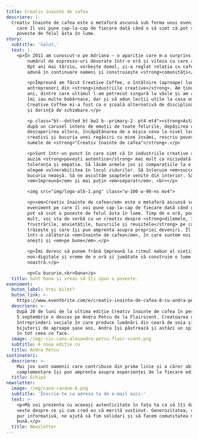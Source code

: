 ```yaml
---
title: Creativ înainte de cafea
descriere: |-
  Creativ înainte de cafea este o metaforă ascunsă sub forma unui eveniment pe
    care îl voi pune cap-la-cap de fiecare dată când o să simt că pot să scot o
    poveste de felul ăsta în lume.
story:
  subtitle: 'Salut,'
  text: |-
    <p>În 2011 am cunoscut-o pe Adriana — o apariție care m-a surprins cu
        numărul de espresso-uri devorate într-o oră și viteza cu care conecta idei.
        Opt ani mai târziu, vorbește domol, și-a reglat relația cu cafeaua, dar
        adună în continuare oameni și construiește <strong>comunități</strong>.</p>

        <p>Împreună am făcut Creative Coffee, o întâlnire (aproape) lunară cu
        antreprenori din <strong>industriile creative</strong>. Am ținut-o așa trei
        ani, dintre care ultimul l-am petrecut singură la vâsle și am avut timp să
        îmi iau multe bobârnace, dar și să adun lecții utile la casa omului.
        Creative Coffee mi-a fost ca o școală alternativă de disciplină, inițiativă
        și dorință de schimbare.</p>

        <p class="bt--dotted bt bw2 b--primary-2  pt4 mt4"><strong>Astăzi</strong>,
        după un carusel intens de emoții de toate felurile, depășirea unor frici și
        descoperirea altora, încăpățânarea de a mișca ceva la nivel local, dorul de
        creativi și bucuria unei regăsiri cu mine însămi, rescriu povestea sub
        numele de <strong>"Creativ înainte de cafea"</strong>.</p>

        <p>Sunt într-un punct în care simt că în industriile creative avem nevoie să
        auzim <strong>povești autentice</strong> mai mult ca niciodată. Să exersăm
        toleranța și empatia. Să lăsăm armele jos și comparațiile la o parte. Să
        alegem vulnerabilitea în locul zidurilor. Să înlocuim <em>succesul</em> cu
        bucuria neaoșă. Să ne ascultăm șoaptele venite din interior. Să fim mai mult
        <em>împreună</em> și mai puțin <em>separat</em>. <br></p>

        <img src="img/logo-alb-1.png" class="w-100 w-90-ns mv4">

        <p><em>Creativ înainte de cafea</em> este o metaforă ascunsă sub forma unui
        eveniment pe care îl voi pune cap-la-cap de fiecare dată când o să simt că
        pot să scot o poveste de felul ăsta în lume. Timp de o oră, poate un pic mai
        mult, voi sta de vorbă cu un creativ despre <strong>dilemele, îngrijorările,
        frustrările, anxietățile, bucuriile și reușitele</strong> pe care le
        trăiește și care își pun amprenta asupra propriei deveniri. Îl iau cu mine
        într-o călătorie <em>înainte de cafea</em>, în care suntem noi cu noi,
        onești și <em>pe bune</em>.</p>

        <p>Îmi doresc să punem frână împreună la ritmul nebun al vieții digitale și
        non-digitale și vreme de o oră și jumătate să construim o lume a
        noastră.</p>

        <p>Cu bucurie,<br>Oana</p>
  titlu: Sunt Oana și vreau să îți spun o poveste.
eveniment:
  buton_label: Vrei bilet?
  buton_link: >-
    https://www.eventbrite.com/e/creativ-inainte-de-cafea-8-cu-andra-petcu-tickets-168389839543?utm-campaign=social&utm-content=attendeeshare&utm-medium=discovery&utm-term=listing&utm-source=cp&aff=escb
  descriere: >-
    După 20 de luni de la ultima ediție Creativ înainte de cafea în persoană, pe
    5 septembrie o descos pe Andra Petcu de la Flairscent. Creatoarea unei
    întreprinderi sociale în care produce lumânări din ceară de soia și alte
    bijuterii de aproape șase ani, Andra își păstrează și astăzi un spirit ludic
    în tot ceea ce face.
  image: /img/-cic-cana-alexandra-petcu-flair-scent.png
  subtitlu: A noua ediție cu
  titlu: Andra Petcu
sustinatori:
  descriere: >-
    Mai jos sunt oamenii care contribuie din prima linie și a căror abilități
    complementare își pun amprenta asupra experienței de la fiecare ediție.
  titlu: Echipă
newsletter:
  image: /img/cana-random-8.png
  subtitle: 'Înscrie-te cu adresa ta de e-mail aici:'
  text: >-
    <p>Mă voi prezenta cu aceeași autenticitate în fața ta ca să îți dau de
    veste despre ce și cum cred eu că merită susținut. Generozitatea, chiar și
    pur informativă, ne ajută să fim solidari și să facem comunitatea mai
    bună.</p>
  title: Newsletter
---
```


